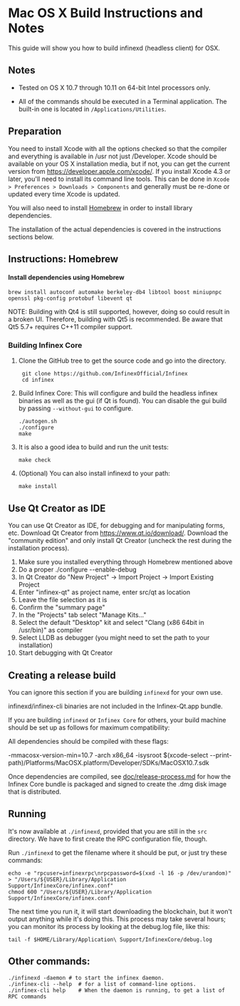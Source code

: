 Mac OS X Build Instructions and Notes
====================================
This guide will show you how to build infinexd (headless client) for OSX.

Notes
-----

* Tested on OS X 10.7 through 10.11 on 64-bit Intel processors only.

* All of the commands should be executed in a Terminal application. The
built-in one is located in `/Applications/Utilities`.

Preparation
-----------

You need to install Xcode with all the options checked so that the compiler
and everything is available in /usr not just /Developer. Xcode should be
available on your OS X installation media, but if not, you can get the
current version from https://developer.apple.com/xcode/. If you install
Xcode 4.3 or later, you'll need to install its command line tools. This can
be done in `Xcode > Preferences > Downloads > Components` and generally must
be re-done or updated every time Xcode is updated.

You will also need to install [Homebrew](http://brew.sh) in order to install library
dependencies.

The installation of the actual dependencies is covered in the instructions
sections below.

Instructions: Homebrew
----------------------

#### Install dependencies using Homebrew

    brew install autoconf automake berkeley-db4 libtool boost miniupnpc openssl pkg-config protobuf libevent qt

NOTE: Building with Qt4 is still supported, however, doing so could result in a broken UI. Therefore, building with Qt5 is recommended. Be aware that Qt5 5.7+ requires C++11 compiler support.

### Building Infinex Core

1. Clone the GitHub tree to get the source code and go into the directory.

        git clone https://github.com/InfinexOfficial/Infinex
        cd infinex

2.  Build Infinex Core:
    This will configure and build the headless infinex binaries as well as the gui (if Qt is found).
    You can disable the gui build by passing `--without-gui` to configure.

        ./autogen.sh
        ./configure
        make

3.  It is also a good idea to build and run the unit tests:

        make check

4.  (Optional) You can also install infinexd to your path:

        make install

Use Qt Creator as IDE
------------------------
You can use Qt Creator as IDE, for debugging and for manipulating forms, etc.
Download Qt Creator from https://www.qt.io/download/. Download the "community edition" and only install Qt Creator (uncheck the rest during the installation process).

1. Make sure you installed everything through Homebrew mentioned above
2. Do a proper ./configure --enable-debug
3. In Qt Creator do "New Project" -> Import Project -> Import Existing Project
4. Enter "infinex-qt" as project name, enter src/qt as location
5. Leave the file selection as it is
6. Confirm the "summary page"
7. In the "Projects" tab select "Manage Kits..."
8. Select the default "Desktop" kit and select "Clang (x86 64bit in /usr/bin)" as compiler
9. Select LLDB as debugger (you might need to set the path to your installation)
10. Start debugging with Qt Creator

Creating a release build
------------------------
You can ignore this section if you are building `infinexd` for your own use.

infinexd/infinex-cli binaries are not included in the Infinex-Qt.app bundle.

If you are building `infinexd` or `Infinex Core` for others, your build machine should be set up
as follows for maximum compatibility:

All dependencies should be compiled with these flags:

 -mmacosx-version-min=10.7
 -arch x86_64
 -isysroot $(xcode-select --print-path)/Platforms/MacOSX.platform/Developer/SDKs/MacOSX10.7.sdk

Once dependencies are compiled, see [doc/release-process.md](release-process.md) for how the Infinex Core
bundle is packaged and signed to create the .dmg disk image that is distributed.

Running
-------

It's now available at `./infinexd`, provided that you are still in the `src`
directory. We have to first create the RPC configuration file, though.

Run `./infinexd` to get the filename where it should be put, or just try these
commands:

    echo -e "rpcuser=infinexrpc\nrpcpassword=$(xxd -l 16 -p /dev/urandom)" > "/Users/${USER}/Library/Application Support/InfinexCore/infinex.conf"
    chmod 600 "/Users/${USER}/Library/Application Support/InfinexCore/infinex.conf"

The next time you run it, it will start downloading the blockchain, but it won't
output anything while it's doing this. This process may take several hours;
you can monitor its process by looking at the debug.log file, like this:

    tail -f $HOME/Library/Application\ Support/InfinexCore/debug.log

Other commands:
-------

    ./infinexd -daemon # to start the infinex daemon.
    ./infinex-cli --help  # for a list of command-line options.
    ./infinex-cli help    # When the daemon is running, to get a list of RPC commands
